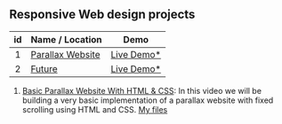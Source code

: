 ## Responsive Web design projects

| id  | Name / Location                 |      Demo       |
| :-: | :------------------------------ | :-------------: |
|  1  | [Parallax Website](./parallaxwebsite)  | [Live Demo\*]() |
|  2  | [Future]()  | [Live Demo\*]() |

1. [Basic Parallax Website With HTML & CSS](https://www.youtube.com/watch?v=JttTcnidSdQ&t=68s): In this video we will be building a very basic implementation of a parallax website with fixed scrolling using HTML and CSS. [My files](./YouTube/parallaxwebsite)